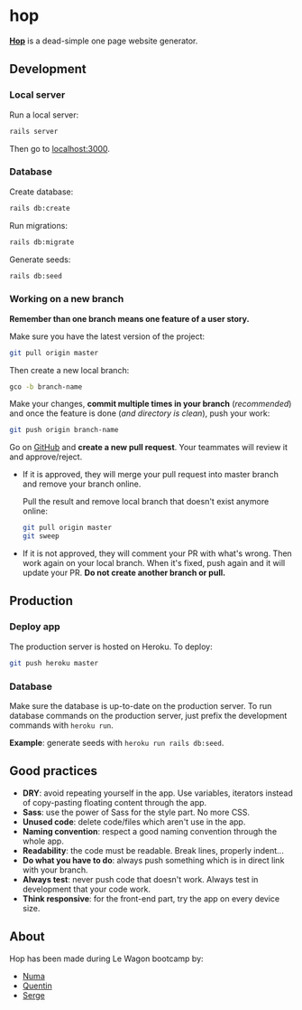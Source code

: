 # hop

**[Hop](https://apphop.io)** is a dead-simple one page website generator.

## Development

### Local server

Run a local server:

```sh
rails server
```

Then go to [localhost:3000](#).

### Database

Create database:

```sh
rails db:create
```


Run migrations:

```sh
rails db:migrate
```

Generate seeds:

```sh
rails db:seed
```

### Working on a new branch

**Remember than one branch means one feature of a user story.**

Make sure you have the latest version of the project:

```sh
git pull origin master
```

Then create a new local branch:

```sh
gco -b branch-name
```

Make your changes, **commit multiple times in your branch** (*recommended*) and once the feature is done (*and directory is clean*), push your work:

```sh
git push origin branch-name
```

Go on [GitHub](https://github.com/backseo/hop) and **create a new pull request**. Your teammates will review it and approve/reject.

- If it is approved, they will merge your pull request into master branch and remove your branch online.

  Pull the result and remove local branch that doesn't exist anymore online:

  ```sh
  git pull origin master
  git sweep
  ```

- If it is not approved, they will comment your PR with what's wrong. Then work again on your local branch. When it's fixed, push again and it will update your PR. **Do not create another branch or pull.**

## Production

### Deploy app

The production server is hosted on Heroku. To deploy:

```sh
git push heroku master
```

### Database

Make sure the database is up-to-date on the production server. To run database commands on the production server, just prefix the development commands with `heroku run`.

**Example**: generate seeds with `heroku run rails db:seed`.

## Good practices

- **DRY**: avoid repeating yourself in the app. Use variables, iterators instead of copy-pasting floating content through the app.
- **Sass**: use the power of Sass for the style part. No more CSS.
- **Unused code**: delete code/files which aren't use in the app.
- **Naming convention**: respect a good naming convention through the whole app.
- **Readability**: the code must be readable. Break lines, properly indent...
- **Do what you have to do**: always push something which is in direct link with your branch.
- **Always test**: never push code that doesn't work. Always test in development that your code work.
- **Think responsive**: for the front-end part, try the app on every device size.

## About

Hop has been made during Le Wagon bootcamp by:
- [Numa](https://github.com/numanosk)
- [Quentin](https://github.com/bellangerq)
- [Serge](https://github.com/backseo)
